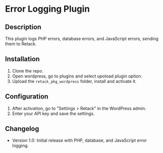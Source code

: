 # Error Logging Plugin

## Description
This plugin logs PHP errors, database errors, and JavaScript errors, sending them to Retack.

## Installation
1. Clone the repo.
2. Open wordpress, go to plugins and select upoload plugin option.
3. Upload the `retack_pkg_wordpress` folder, install and activate it.

## Configuration
1. After activation, go to "Settings > Retack" in the WordPress admin.
2. Enter your API key and save the settings.

## Changelog
- Version 1.0: Initial release with PHP, database, and JavaScript error logging.
